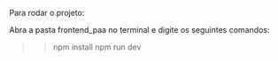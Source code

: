 Para rodar o projeto:

Abra a pasta  frontend_paa no terminal e digite os seguintes comandos:

>> npm install
>> npm run dev

